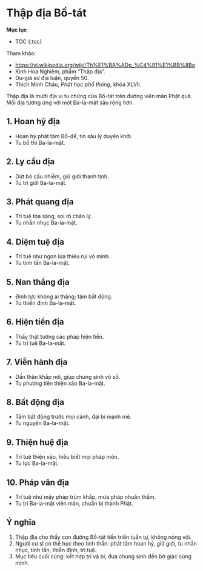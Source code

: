 # Thập địa Bồ-tát

**Mục lục**

- TOC
{:toc}

Tham khảo:

- <https://vi.wikipedia.org/wiki/Th%E1%BA%ADp_%C4%91%E1%BB%8Ba>
- Kinh Hoa Nghiêm, phẩm “Thập địa”.
- Du-già sư địa luận, quyển 50.
- Thích Minh Châu, *Phật học phổ thông*, khóa XLVII.

Thập địa là mười địa vị tu chứng của Bồ-tát trên đường viên mãn Phật quả. Mỗi địa tương ứng với một Ba-la-mật sâu rộng hơn.

## 1. Hoan hỷ địa

- Hoan hỷ phát tâm Bồ-đề, tin sâu lý duyên khởi.
- Tu bố thí Ba-la-mật.

## 2. Ly cấu địa

- Dứt bỏ cấu nhiễm, giữ giới thanh tịnh.
- Tu trì giới Ba-la-mật.

## 3. Phát quang địa

- Trí tuệ tỏa sáng, soi rõ chân lý.
- Tu nhẫn nhục Ba-la-mật.

## 4. Diệm tuệ địa

- Trí tuệ như ngọn lửa thiêu rụi vô minh.
- Tu tinh tấn Ba-la-mật.

## 5. Nan thắng địa

- Định lực không ai thắng; tâm bất động.
- Tu thiền định Ba-la-mật.

## 6. Hiện tiền địa

- Thấy thật tướng các pháp hiện tiền.
- Tu trí tuệ Ba-la-mật.

## 7. Viễn hành địa

- Dấn thân khắp nơi, giúp chúng sinh vô số.
- Tu phương tiện thiện xảo Ba-la-mật.

## 8. Bất động địa

- Tâm bất động trước mọi cảnh, đại bi mạnh mẽ.
- Tu nguyện Ba-la-mật.

## 9. Thiện huệ địa

- Trí tuệ thiện xảo, hiểu biết mọi pháp môn.
- Tu lực Ba-la-mật.

## 10. Pháp vân địa

- Trí tuệ như mây pháp trùm khắp, mưa pháp nhuần thấm.
- Tu trí Ba-la-mật viên mãn, chuẩn bị thành Phật.

## Ý nghĩa

1. Thập địa cho thấy con đường Bồ-tát tiến triển tuần tự, không nóng vội.
2. Người cư sĩ có thể học theo tinh thần: phát tâm hoan hỷ, giữ giới, tu nhẫn nhục, tinh tấn, thiền định, trí tuệ.
3. Mục tiêu cuối cùng: kết hợp trí và bi, đưa chúng sinh đến bờ giác cùng mình.
